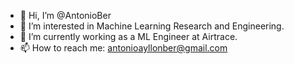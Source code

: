 - 👋 Hi, I’m @AntonioBer
- 👀 I’m interested in Machine Learning Research and Engineering.
- 💼 I’m currently working as a ML Engineer at Airtrace.
- 📫 How to reach me: antonioayllonber@gmail.com
